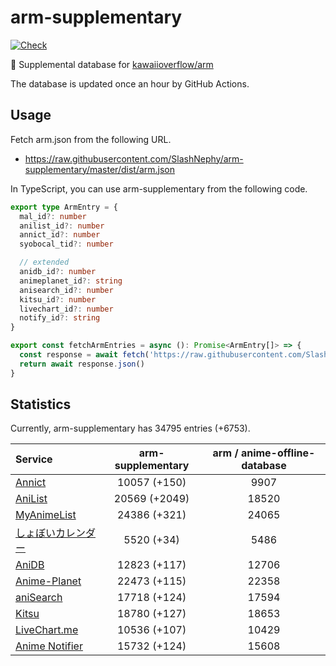 # arm-supplementary

[![Check](https://github.com/SlashNephy/arm-supplementary/actions/workflows/check-node.yml/badge.svg)](https://github.com/SlashNephy/arm-supplementary/actions/workflows/check-node.yml)

💊 Supplemental database for [kawaiioverflow/arm](https://github.com/kawaiioverflow/arm)

The database is updated once an hour by GitHub Actions.

## Usage

Fetch arm.json from the following URL.

- https://raw.githubusercontent.com/SlashNephy/arm-supplementary/master/dist/arm.json

In TypeScript, you can use arm-supplementary from the following code.

```TypeScript
export type ArmEntry = {
  mal_id?: number
  anilist_id?: number
  annict_id?: number
  syobocal_tid?: number

  // extended
  anidb_id?: number
  animeplanet_id?: string
  anisearch_id?: number
  kitsu_id?: number
  livechart_id?: number
  notify_id?: string
}

export const fetchArmEntries = async (): Promise<ArmEntry[]> => {
  const response = await fetch('https://raw.githubusercontent.com/SlashNephy/arm-supplementary/master/dist/arm.json')
  return await response.json()
}
```

## Statistics

Currently, arm-supplementary has 34795 entries (+6753).

| Service                                     | arm-supplementary | arm / anime-offline-database |
| :------------------------------------------ | :---------------: | :--------------------------: |
| [Annict](https://annict.com)                |   10057 (+150)    |             9907             |
| [AniList](https://anilist.co)               |   20569 (+2049)   |            18520             |
| [MyAnimeList](https://myanimelist.net)      |   24386 (+321)    |            24065             |
| [しょぼいカレンダー](https://cal.syoboi.jp) |    5520 (+34)     |             5486             |
| [AniDB](https://anidb.net)                  |   12823 (+117)    |            12706             |
| [Anime-Planet](https://anime-planet.com)    |   22473 (+115)    |            22358             |
| [aniSearch](https://anisearch.com)          |   17718 (+124)    |            17594             |
| [Kitsu](https://kitsu.io)                   |   18780 (+127)    |            18653             |
| [LiveChart.me](https://livechart.me)        |   10536 (+107)    |            10429             |
| [Anime Notifier](https://notify.moe)        |   15732 (+124)    |            15608             |
